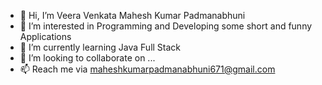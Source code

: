 - 👋 Hi, I’m Veera Venkata Mahesh Kumar Padmanabhuni
- 👀 I’m interested in Programming and Developing some short and funny Applications
- 🌱 I’m currently learning Java Full Stack
- 💞️ I’m looking to collaborate on ...
- 📫 Reach me via maheshkumarpadmanabhuni671@gmail.com


<!---
mahesh671/mahesh671 is a ✨ special ✨ repository because its `README.md` (this file) appears on your GitHub profile.
You can click the Preview link to take a look at your changes.
--->
